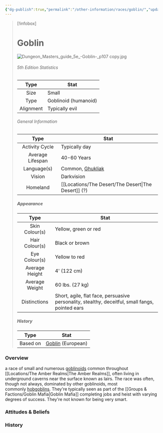 ```yaml
---
{"dg-publish":true,"permalink":"/other-information/races/goblin/","updated":"2025-02-08T16:50:17.152+00:00"}
---
```



 >[!infobox]
> 
> #  Goblin
> ![Dungeon_Masters_guide_5e_-_Goblin_-_p107 copy.jpg](/img/user/Admin/Attachments/Dungeon_Masters_guide_5e_-_Goblin_-_p107%20copy.jpg)
> ###### 5th Edition Statistics
> 
>  Type | Stat |
> :----: | --- |
>  Size | Small |
>  Type | Goblinoid (humanoid)|
>  Alignment | Typically evil |
>  
> ###### General Information
> Type | Stat |
>  :----: | --- |
>  Activity Cycle | Typically day |
>  Average Lifespan | 40-60 Years |
>  Language(s) | Common, [Ghukliak](https://forgottenrealms.fandom.com/wiki/Ghukliak) |
>  Vision | Darkvision |
>  Homeland | [[Locations/The Desert/The Desert\|The Desert]] (?) |
>
>##### Appearance
> Type | Stat |
>  :----: | --- |
>  Skin Colour(s) | Yellow, green or red |
>  Hair Colour(s) | Black or brown |
>  Eye Colour(s) | Yellow to red |
>  Average Height | 4' (122 cm) |
>  Average Weight | 60 lbs. (27 kg) |
>  Distinctions | Short, agile, flat face, persuasive personality, stealthy, deceitful, small fangs, pointed ears |
>
>##### History
>Type | Stat |
>  :----: | --- |
>  Based on | [Goblin](https://en.wikipedia.org/wiki/en:Goblin "wikipedia:en:Goblin") (European) |

### Overview
a race of small and numerous [goblinoids](https://forgottenrealms.fandom.com/wiki/Goblinoid "Goblinoid") common throughout [[Locations/The Amber Realms\|The Amber Realms]], often living in underground caverns near the surface known as lairs. The race was often, though not always, dominated by other goblinoids, most commonly [hobgoblins](https://forgottenrealms.fandom.com/wiki/Hobgoblin "Hobgoblin"). They're typically seen as part of the [[Groups & Factions/Goblin Mafia\|Goblin Mafia]] completing jobs and heist with varying degrees of success. They're not known for being very smart.

### Attitudes & Beliefs


### History
